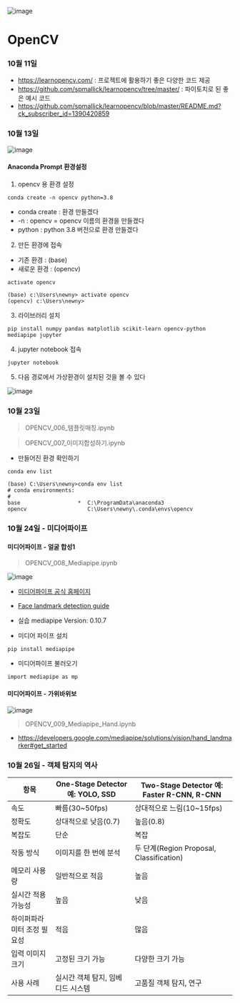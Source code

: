 ![image](https://github.com/rimgosu/OpenCV/assets/120752098/aab33cb3-03a9-461b-b9eb-beb0c36dc3b8)


# OpenCV

### 10월 11일
- https://learnopencv.com/ : 프로젝트에 활용하기 좋은 다양한 코드 제공
- https://github.com/spmallick/learnopencv/tree/master/ : 파이토치로 된 좋은 예시 코드
- https://github.com/spmallick/learnopencv/blob/master/README.md?ck_subscriber_id=1390420859



### 10월 13일 

![image](https://github.com/rimgosu/OpenCV/assets/120752098/499562d3-5355-4eeb-bd6f-b4b68dda5dee)

#### Anaconda Prompt 환경설정
1. opencv 용 환경 설정
```
conda create -n opencv python=3.8
```
- conda create : 환경 만들겠다
- -n : opencv = opencv 이름의 환경을 만들겠다
- python : python 3.8 버전으로 환경 만들겠다

2. 만든 환경에 접속
- 기존 환경 : (base)
- 새로운 환경 : (opencv)
```
activate opencv
```

```
(base) c:\Users\newny> activate opencv
(opencv) c:\Users\newny>
```

3. 라이브러리 설치
```
pip install numpy pandas matplotlib scikit-learn opencv-python mediapipe jupyter
```


4. jupyter notebook 접속
```
jupyter notebook
```

5. 다음 경로에서 가상환경이 설치된 것을 볼 수 있다

![image](https://github.com/rimgosu/OpenCV/assets/120752098/07c0274d-e091-465e-ab63-d75f2a28d206)



### 10월 23일

> OPENCV_006_템플릿매칭.ipynb

> OPENCV_007_이미지합성하기.ipynb

- 만들어진 환경 확인하기

```
conda env list
```
```
(base) C:\Users\newny>conda env list
# conda environments:
#
base                  *  C:\ProgramData\anaconda3
opencv                   C:\Users\newny\.conda\envs\opencv
```


### 10월 24일 - 미디어파이프

#### 미디어파이프 - 얼굴 합성1
> OPENCV_008_Mediapipe.ipynb

![image](https://github.com/rimgosu/OpenCV/assets/120752098/1872f016-9a05-44b2-ba71-4dfb4b1b4a8e)

- [미디어파이프 공식 홈페이지](https://developers.google.com/mediapipe)
- [Face landmark detection guide](https://developers.google.com/mediapipe/solutions/vision/face_landmarker#get_started)
- 실습 mediapipe Version: 0.10.7

- 미디어 파이프 설치

```
pip install mediapipe
```

- 미디어파이프 불러오기

```
import mediapipe as mp
```



#### 미디어파이프 - 가위바위보

![image](https://github.com/rimgosu/OpenCV/assets/120752098/12e447e7-d869-4164-bb94-f0fc85cdfbaf)

> OPENCV_009_Mediapipe_Hand.ipynb
- <https://developers.google.com/mediapipe/solutions/vision/hand_landmarker#get_started>






### 10월 26일 - 객체 탐지의 역사

| 항목                     | One-Stage Detector 예: YOLO, SSD  | Two-Stage Detector 예: Faster R-CNN, R-CNN |
|------------------------|-----------------------------------|------------------------------------------|
| 속도                    | 빠름(30~50fps)                              | 상대적으로 느림(10~15fps)                          |
| 정확도                  | 상대적으로 낮음(0.7)                    | 높음(0.8)                                     |
| 복잡도                  | 단순                              | 복잡                                     |
| 작동 방식               | 이미지를 한 번에 분석             | 두 단계(Region Proposal, Classification)  |
| 메모리 사용량           | 일반적으로 적음                    | 높음                                     |
| 실시간 적용 가능성       | 높음                              | 낮음                                     |
| 하이퍼파라미터 조정 필요성 | 적음                            | 많음                                     |
| 입력 이미지 크기         | 고정된 크기 가능                    | 다양한 크기 가능                          |
| 사용 사례               | 실시간 객체 탐지, 임베디드 시스템  | 고품질 객체 탐지, 연구                   |


